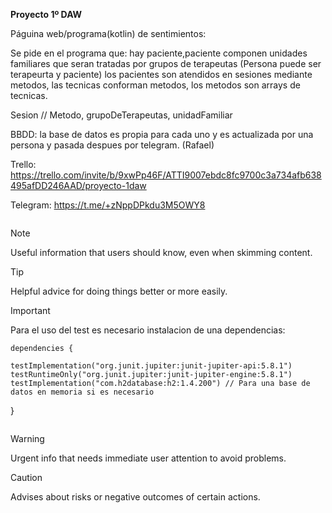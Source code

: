 **Proyecto 1º DAW**

Páguina web/programa(kotlin) de sentimientos:

Se pide en el programa que: hay paciente,paciente componen unidades familiares que seran tratadas por grupos de terapeutas (Persona puede ser terapeurta y paciente) los pacientes son atendidos en sesiones mediante metodos, las tecnicas conforman metodos, los metodos son arrays de tecnicas.




Sesion // Metodo, grupoDeTerapeutas, unidadFamiliar

BBDD: la base de datos es propia para cada uno y es actualizada por una persona y pasada despues por telegram. (Rafael)

Trello: https://trello.com/invite/b/9xwPp46F/ATTI9007ebdc8fc9700c3a734afb638495afDD246AAD/proyecto-1daw

Telegram: https://t.me/+zNppDPkdu3M5OWY8

```

```
> [!NOTE]
> Useful information that users should know, even when skimming content.

> [!TIP]
> Helpful advice for doing things better or more easily.

> [!IMPORTANT]
> Para el uso del test es necesario instalacion de una dependencias:
> ```
> dependencies {
    testImplementation("org.junit.jupiter:junit-jupiter-api:5.8.1")
    testRuntimeOnly("org.junit.jupiter:junit-jupiter-engine:5.8.1")
    testImplementation("com.h2database:h2:1.4.200") // Para una base de datos en memoria si es necesario
}
> ```

> [!WARNING]
> Urgent info that needs immediate user attention to avoid problems.

> [!CAUTION]
> Advises about risks or negative outcomes of certain actions.
>
